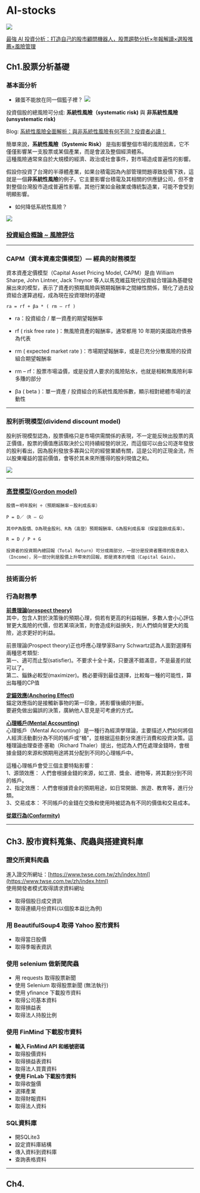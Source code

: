 # AI-stocks
![](https://cf-assets2.tenlong.com.tw/products/images/000/195/999/webp/9789863127727_%E5%A4%A9%E7%93%8F.webp?1699843474)

[最強 AI 投資分析：打造自己的股市顧問機器人，股票趨勢分析×年報解讀×選股推薦×風險管理](https://www.tenlong.com.tw/products/9789863127727)


## Ch1.股票分析基礎 

### 基本面分析
* 雞蛋不能放在同一個籃子裡？
![](https://i0.wp.com/blog.growin.tv/wp-content/uploads/2020/12/02-2.png?resize=768%2C686&ssl=1)

投資個股的總風險可分成: **系統性風險（systematic risk)** 與 **非系統性風險 (unsystematic risk)** <br>

Blog: [系統性風險全面解析：與非系統性風險有何不同？投資者必讀！](https://www.top1markets.com/tw/insights/Stocks/systematic-risk)<br>

簡單來說，**系統性風險（Systemic Risk）** 是指影響整個市場的風險因素，它不僅僅影響某一支股票或某個產業，而是會波及整個經濟體系。<br>
這種風險通常來自於大規模的經濟、政治或社會事件，對市場造成普遍性的影響。<br>

假設你投資了台灣的半導體產業，如果台積電因為內部管理問題導致股價下跌，這就是一個**非系統性風險**的例子。它主要影響台積電及其相關的供應鏈公司，但不會對整個台灣股市造成普遍性影響。其他行業如金融業或傳統製造業，可能不會受到明顯影響。<br>

* 如何降低系統性風險？<br>

![](https://images.top1market.com/images/ueditor/php/upload/image/20241223/1734948263771713.png)  

### [投資組合概論 ~ 風險評估](https://www.3people.com.tw/%E7%9F%A5%E8%AD%98/%E6%8A%95%E8%B3%87%E7%B5%84%E5%90%88%E6%A6%82%E8%AB%96/%E9%87%91%E8%9E%8D%E8%AD%89%E7%85%A7/355298f4-a00d-4507-ae15-c5e3054146c2)

---
### CAPM（資本資產定價模型）— 經典的財務模型
資本資產定價模型（Capital Asset Pricing Model, CAPM）是由 William Sharpe, John Lintner, Jack Treynor 等人以馬克維茲現代投資組合理論為基礎發展出來的模型，表示了資產的預期風險與預期報酬率之間線性關係，簡化了過去投資組合運算過程，成為現在投資理財的基礎<br>

`ra = rf + βa * ( rm – rf )`<br>

* ra：投資組合 / 單一資產的期望報酬率

* rf ( risk free rate )：無風險資產的報酬率，通常都用 10 年期的美國政府債券為代表

* rm ( expected market rate )：市場期望報酬率，或是已充分分散風險的投資組合期望報酬率

* rm – rf：股票市場溢價，或是投資人要求的風險貼水，也就是相較無風險利率多賺的部分

* βa ( beta )：單一資產 / 投資組合的系統性風險係數，顯示相對總體市場的波動性

---
### 股利折現模型(dividend discount model)
股利折現模型認為，股票價格只是市場供需關係的表現，不一定能反映出股票的真正價值，股票的價值應該取決於公司持續經營的狀況，而這個可以由公司逐年發放的股利看出，因為股利發放多寡與公司的經營業績有關，這是公司的正現金流，所以股東權益的當前價值，會等於其未來所獲得的股利現值之和。<br>

![](https://rich01.com/wp-content/uploads/20220226231739_8.jpg)

---
### [高登模型(Gordon model)](https://pgfinnote.com/gordon-formula/)
```
股價＝明年股利 ÷（預期報酬率－股利成長率）

P = D／（R – G）

其中P為股價、D為現金股利、R為（高登）預期報酬率、G為股利成長率（保留盈餘成長率）。
```

```
R = D / P + G

投資者的投資期內總回報（Total Return）可分成兩部分，一部分是投資者獲得的股息收入（Income），另一部分則是股價上升帶來的回報，即是資本的增值（Capital Gain）。
```

---
### 技術面分析

### 行為財務學

**[前景理論(prospect theory)](https://medium.com/post-it/prospect-theory-fbb4a65b7489)** <br>
其中，包含人對於決策後的預期心理，倘若有更高的利益報酬，多數人會小心評估冒更大風險的代價，但若某項決策，則會造成利益損失，則人們傾向冒更大的風險，追求更好的利益。

前景理論(Prospect theory)正也呼應心理學家Barry Schwartz認為人面對選擇有兩種思考類型:<br>
第一、適可而止型(satisfier)。不要求十全十美，只要還不錯滿意，不是最差的就可以了。<br>
第二、錙銖必較型(maximizer)。務必要得到最佳選擇，比較每一種的可能性，算出每種的CP值<br>

**[定錨效應(Anchoring Effect)](https://www.businessweekly.com.tw/management/blog/3000058)** <br>
錨定效應指的是接觸新事物的第一印象，將影響後續的判斷。<br>
要避免做出偏誤的決策，廣納他人意見是可考慮的方式。<br>

**[心理帳戶(Mental Accounting)](https://pokelove520.com/mental-accounting/)** <br>
心理帳戶（Mental Accounting）是一種行為經濟學理論，主要描述人們如何將個人經濟活動劃分為不同的帳戶或“桶”，並根据這些劃分來進行消費和投資決策。這種理論由理查德·塞勒（Richard Thaler）提出，他認為人們在處理金錢時，會根據金錢的來源和預期用途將其分配到不同的心理帳戶中。<br>

這種心理帳戶會受三個主要特點影響：<br>
1、源頭效應： 人們會根據金錢的來源，如工資、獎金、禮物等，將其劃分到不同的帳戶。<br>
2、指定效應： 人們會根據資金的預期用途，如日常開銷、旅遊、教育等，進行分類。<br>
3、交易成本： 不同帳戶的金錢在交換和使用時被認為有不同的價值和交易成本。<br>

**[從眾行為(Conformity)](https://zh.wikipedia.org/zh-tw/%E5%BE%9E%E7%9C%BE%E6%95%88%E6%87%89)** <br>

---
## Ch3. 股市資料蒐集、爬蟲與搭建資料庫

### 證交所資料爬蟲
進入證交所網址：[https://www.twse.com.tw/zh/index.html](https://www.twse.com.tw/zh/index.html)<br>
使用開發者模式取得請求資料網址<br>
* 取得個股日成交資訊
* 取得連續月份資料(以個股本益比為例)

### 用 BeautifulSoup4 取得 Yahoo 股市資料
* 取得當日股價
* 取得季報表資訊

### 使用 selenium 做新聞爬蟲
* 用 requests 取得股票新聞
* 使用 Selenium 取得股票新聞 (無法執行)
* 使用 yfinance 下載股市資料
* 取得公司基本資料
* 取得損益表
* 取得法人持股比例

### 使用 FinMind 下載股市資料
* **輸入 FinMind API 和帳號密碼**
* 取得股價資料
* 取得損益表資料
* 取得法人買賣資料
* **使用 FinLab 下載股市資料**
* 取得收盤價
* 選擇產業
* 取得財報資料
* 取得法人資料

### SQL資料庫
* 開SQLite3
* 設定資料庫結構
* 傳入資料到資料庫
* 查詢表格資料

---
## Ch4.







